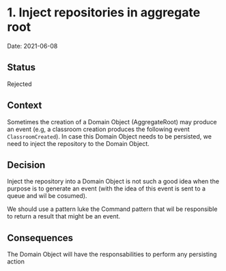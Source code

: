 # 1. Inject repositories in aggregate root

Date: 2021-06-08

## Status

Rejected

## Context

Sometimes the creation of a Domain Object (AggregateRoot) may produce an event (e.g, a classroom creation produces the following event `ClassroomCreated`).
In case this Domain Object needs to be persisted, we need to inject the repository to the Domain Object.

## Decision

Inject the repository into a Domain Object is not such a good idea when the purpose is to generate an event (with the idea of this event is sent to a queue and wil be cosumed).

We should use a pattern luke the Command pattern that wil be responsible to return a result that might be an event.

## Consequences

The Domain Object will have the responsabilities to perform any persisting action
